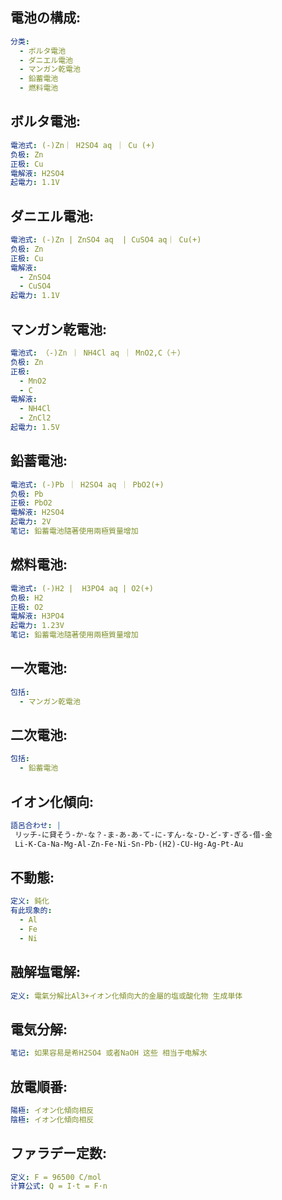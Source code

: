 ## 電池の構成:

```yaml
分类:
  - ボルタ電池
  - ダニエル電池
  - マンガン乾電池
  - 鉛蓄電池
  - 燃料電池

```

## ボルタ電池:

```yaml
電池式: (-)Zn｜ H2SO4 aq ｜ Cu (+)
负极: Zn
正极: Cu
電解液: H2SO4
起電力: 1.1V

```

## ダニエル電池:

```yaml
電池式: (-)Zn | ZnSO4 aq  | CuSO4 aq｜ Cu(+)
负极: Zn
正极: Cu
電解液:
  - ZnSO4
  - CuSO4
起電力: 1.1V

```

## マンガン乾電池:

```yaml
電池式: （-)Zn ｜ NH4Cl aq ｜ MnO2,C（＋）
负极: Zn
正极:
  - MnO2
  - C
電解液:
  - NH4Cl
  - ZnCl2
起電力: 1.5V

```

## 鉛蓄電池:

```yaml
電池式: (-)Pb ｜ H2SO4 aq ｜ PbO2(+)
负极: Pb
正极: PbO2
電解液: H2SO4
起電力: 2V
笔记: 鉛蓄電池隨著使用兩極質量增加

```

## 燃料電池:

```yaml
電池式: (-)H2 |  H3PO4 aq | O2(+)
负极: H2
正极: O2
電解液: H3PO4
起電力: 1.23V
笔记: 鉛蓄電池隨著使用兩極質量增加

```

## 一次電池:

```yaml
包括:
  - マンガン乾電池

```

## 二次電池:

```yaml
包括:
  - 鉛蓄電池

```

## イオン化傾向:

```yaml
語呂合わせ: |
 リッチ-に貸そう-か-な？-ま-あ-あ-て-に-すん-な-ひ-ど-す-ぎる-借-金
 Li-K-Ca-Na-Mg-Al-Zn-Fe-Ni-Sn-Pb-(H2)-CU-Hg-Ag-Pt-Au

```

## 不動態:

```yaml
定义: 鈍化
有此现象的:
  - Al
  - Fe
  - Ni

```

## 融解塩電解:

```yaml
定义: 電氣分解比Al3+イオン化傾向大的金屬的塩或酸化物 生成単体

```

## 電気分解:

```yaml
笔记: 如果容易是希H2SO4 或者NaOH 这些 相当于电解水

```

## 放電順番:

```yaml
陽極: イオン化傾向相反
陰極: イオン化傾向相反

```

## ファラデー定数:

```yaml
定义: F = 96500 C/mol
计算公式: Q = I·t = F·n
```